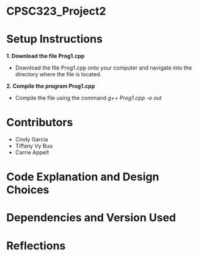 # CPSC323_Project2


# Setup Instructions

**1. Download the file Prog1.cpp**
   - Download the file Prog1.cpp onto your computer and navigate into the directory where the file is located.
   
**2. Compile the program Prog1.cpp**
   - Compile the file using the command *g++ Prog1.cpp -o out*

# Contributors
* Cindy Garcia
* Tiffany Vy Buu
* Carrie Appelt

# Code Explanation and Design Choices

# Dependencies and Version Used

# Reflections

